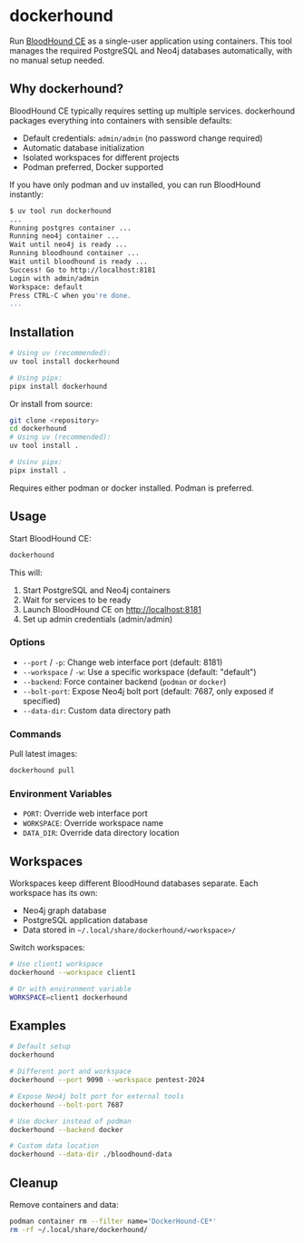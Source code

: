# dockerhound

Run [BloodHound CE](https://github.com/SpecterOps/BloodHound) as a single-user
application using containers. This tool manages the required PostgreSQL and
Neo4j databases automatically, with no manual setup needed.

## Why dockerhound?

BloodHound CE typically requires setting up multiple services. dockerhound
packages everything into containers with sensible defaults:

- Default credentials: `admin/admin` (no password change required)
- Automatic database initialization
- Isolated workspaces for different projects
- Podman preferred, Docker supported

If you have only podman and uv installed, you can run BloodHound instantly:

```bash
$ uv tool run dockerhound
...
Running postgres container ...
Running neo4j container ...
Wait until neo4j is ready ...
Running bloodhound container ...
Wait until bloodhound is ready ...
Success! Go to http://localhost:8181
Login with admin/admin
Workspace: default
Press CTRL-C when you're done.
...
```

## Installation

```bash
# Using uv (recommended):
uv tool install dockerhound

# Using pipx:
pipx install dockerhound
```

Or install from source:

```bash
git clone <repository>
cd dockerhound
# Using uv (recommended):
uv tool install .

# Usinv pipx:
pipx install .
```

Requires either podman or docker installed. Podman is preferred.

## Usage

Start BloodHound CE:

```bash
dockerhound
```

This will:
1. Start PostgreSQL and Neo4j containers
2. Wait for services to be ready
3. Launch BloodHound CE on <http://localhost:8181>
4. Set up admin credentials (admin/admin)

### Options

- `--port` / `-p`: Change web interface port (default: 8181)
- `--workspace` / `-w`: Use a specific workspace (default: "default")
- `--backend`: Force container backend (`podman` or `docker`)
- `--bolt-port`: Expose Neo4j bolt port (default: 7687, only exposed if specified)
- `--data-dir`: Custom data directory path

### Commands

Pull latest images:

```bash
dockerhound pull
```

### Environment Variables

- `PORT`: Override web interface port
- `WORKSPACE`: Override workspace name
- `DATA_DIR`: Override data directory location

## Workspaces

Workspaces keep different BloodHound databases separate. Each workspace has its own:

- Neo4j graph database
- PostgreSQL application database
- Data stored in `~/.local/share/dockerhound/<workspace>/`

Switch workspaces:

```bash
# Use client1 workspace
dockerhound --workspace client1

# Or with environment variable
WORKSPACE=client1 dockerhound
```

## Examples

```bash
# Default setup
dockerhound

# Different port and workspace
dockerhound --port 9090 --workspace pentest-2024

# Expose Neo4j bolt port for external tools
dockerhound --bolt-port 7687

# Use docker instead of podman
dockerhound --backend docker

# Custom data location
dockerhound --data-dir ./bloodhound-data
```

## Cleanup

Remove containers and data:

```bash
podman container rm --filter name='DockerHound-CE*'
rm -rf ~/.local/share/dockerhound/
```
